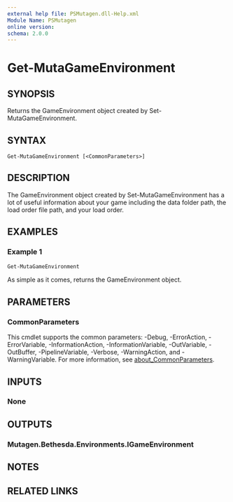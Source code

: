 ```yaml
---
external help file: PSMutagen.dll-Help.xml
Module Name: PSMutagen
online version:
schema: 2.0.0
---
```


# Get-MutaGameEnvironment

## SYNOPSIS
Returns the GameEnvironment object created by Set-MutaGameEnvironment.

## SYNTAX

```
Get-MutaGameEnvironment [<CommonParameters>]
```

## DESCRIPTION
The GameEnvironment object created by Set-MutaGameEnvironment has a lot of useful information about your game including the data folder path, the load order file path, and your load order.

## EXAMPLES

### Example 1
```powershell
Get-MutaGameEnvironment
```

As simple as it comes, returns the GameEnvironment object.

## PARAMETERS

### CommonParameters
This cmdlet supports the common parameters: -Debug, -ErrorAction, -ErrorVariable, -InformationAction, -InformationVariable, -OutVariable, -OutBuffer, -PipelineVariable, -Verbose, -WarningAction, and -WarningVariable. For more information, see [about_CommonParameters](http://go.microsoft.com/fwlink/?LinkID=113216).

## INPUTS

### None

## OUTPUTS

### Mutagen.Bethesda.Environments.IGameEnvironment

## NOTES

## RELATED LINKS
